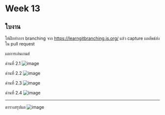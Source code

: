 # Week 13 #

## ใบงาน

ให้ฝึกทำการ branching  จาก  https://learngitbranching.js.org/ แล้ว capture ผลลัพธ์ส่งใน pull request

ผลการเล่นเกมส์

ด่านที่ 2.1 
![image](https://user-images.githubusercontent.com/92081957/144752275-89d6668a-b6da-4d6b-bc50-98891061a5e5.png)

ด่านที่ 2.2
![image](https://user-images.githubusercontent.com/92081596/144752651-b5ac5602-9c09-48dd-a458-d15c314ba112.png)


ด่านที่ 2.3
![image](https://user-images.githubusercontent.com/92081596/144752989-cc617bc9-502e-4207-a1ac-c110df94db3e.png)


ด่านที่ 2.4
![image](https://user-images.githubusercontent.com/92081596/144753080-85bf648c-de66-4e04-91d9-d3093c94d6a0.png)


---
ตารางสรุปผล
![image](https://user-images.githubusercontent.com/92081596/144753097-dd897bde-365c-42da-9ae6-efc423d15ce8.png)





